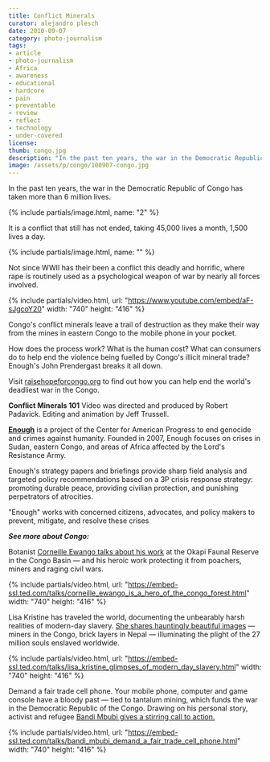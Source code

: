 ```yaml
---
title: Conflict Minerals
curator: alejandro plesch
date: 2010-09-07
category: photo-journalism
tags:
- article
- photo-journalism
- Africa
- awareness
- educational
- hardcore
- pain
- preventable
- review
- reflect
- technology
- under-covered
license:
thumb: congo.jpg
description: "In the past ten years, the war in the Democratic Republic of Congo has taken more than 6 million lives. It is a conflict that still has not ended, taking 45,000 lives a month, 1,500 lives a day."
image: /assets/p/congo/100907-congo.jpg
---
```



In the past ten years, the war in the Democratic Republic of Congo has taken more than 6 million lives.

{% include partials/image.html, name: "2" %}

It is a conflict that still has not ended, taking 45,000 lives a month, 1,500 lives a day.

{% include partials/image.html, name: "" %}

Not since WWII has their been a conflict this deadly and horrific, where rape is routinely used as a psychological weapon of war by nearly all forces involved.


{% include partials/video.html, url: "https://www.youtube.com/embed/aF-sJgcoY20" width: "740" height: "416" %}

Congo's conflict minerals leave a trail of destruction as they make their way from the mines in eastern Congo to the mobile phone in your pocket.

How does the process work? What is the human cost? What can consumers do to help end the violence being fuelled by Congo's illicit mineral trade? Enough's John Prendergast breaks it all down.

Visit [raisehopeforcongo.org]( href://www.raisehopeforcongo.org) to find out how you can help end the world's deadliest war in the Congo.

**Conflict Minerals 101** Video was directed and produced by Robert Padavick. Editing and animation by Jeff Trussell.

**[Enough](http://www.enoughproject.org)** is a project of the Center for American Progress to end genocide and crimes against humanity. Founded in 2007, Enough focuses on crises in Sudan, eastern Congo, and areas of Africa affected by the Lord's Resistance Army.

Enough's strategy papers and briefings provide sharp field analysis and targeted policy recommendations based on a 3P crisis response strategy: promoting durable peace, providing civilian protection, and punishing perpetrators of atrocities.

 "Enough" works with concerned citizens, advocates, and policy makers to prevent, mitigate, and resolve these crises

_**See more about Congo:**_

Botanist <a href="https://www.ted.com/talks/corneille_ewango_is_a_hero_of_the_congo_forest">Corneille Ewango talks about his work</a> at the Okapi Faunal Reserve in the Congo Basin — and his heroic work protecting it from poachers, miners and raging civil wars.

{% include partials/video.html, url: "https://embed-ssl.ted.com/talks/corneille_ewango_is_a_hero_of_the_congo_forest.html" width: "740" height: "416" %}

Lisa Kristine has traveled the world, documenting the unbearably harsh realities of modern-day slavery. <a href="https://www.ted.com/talks/lisa_kristine_glimpses_of_modern_day_slavery">She shares hauntingly beautiful images</a> — miners in the Congo, brick layers in Nepal — illuminating the plight of the 27 million souls enslaved worldwide.

{% include partials/video.html, url: "https://embed-ssl.ted.com/talks/lisa_kristine_glimpses_of_modern_day_slavery.html" width: "740" height: "416" %}

Demand a fair trade cell phone. Your mobile phone, computer and game console have a bloody past — tied to tantalum mining, which funds the war in the Democratic Republic of the Congo. Drawing on his personal story, activist and refugee <a href="https://www.ted.com/talks/bandi_mbubi_demand_a_fair_trade_cell_phone">Bandi Mbubi gives a stirring call to action.</a>

{% include partials/video.html, url: "https://embed-ssl.ted.com/talks/bandi_mbubi_demand_a_fair_trade_cell_phone.html" width: "740" height: "416" %}
